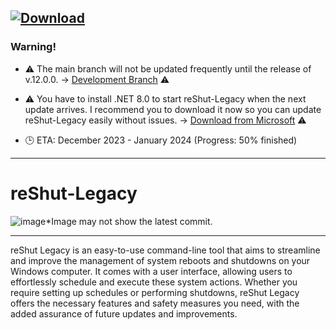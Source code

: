[![Download](https://custom-icon-badges.demolab.com/badge/-Download-blue?style=for-the-badge&logo=download&logoColor=white "Download reShut")](https://github.com/elNino0916/reShut-Legacy/releases/download/11.4.0/reShutLegacy.exe)
--------------------

### Warning!
- ⚠️ The main branch will not be updated frequently until the release of v.12.0.0. -> [Development Branch](https://github.com/elNino0916/reShut-Legacy/tree/dev) ⚠️
  
- ⚠️ You have to install .NET 8.0 to start reShut-Legacy when the next update arrives. I recommend you to download it now so you can update reShut-Legacy easily without issues. -> [Download from Microsoft](https://dotnet.microsoft.com/en-us/download/dotnet/thank-you/runtime-desktop-8.0.0-windows-x64-installer?cid=getdotnetcore) ⚠️
  
- 🕒 ETA: December 2023 - January 2024 (Progress: 50% finished)

--------------------

# reShut-Legacy
![image](https://github.com/elNino0916/reShut-Legacy/assets/84574414/3a6b18b0-00f8-4be1-92bd-35642876d660)*Image may not show the latest commit.

----------------------
reShut Legacy is an easy-to-use command-line tool that aims to streamline and improve the management of system reboots and shutdowns on your Windows computer. It comes with a user interface, allowing users to effortlessly schedule and execute these system actions. Whether you require setting up schedules or performing shutdowns, reShut Legacy offers the necessary features and safety measures you need, with the added assurance of future updates and improvements.
